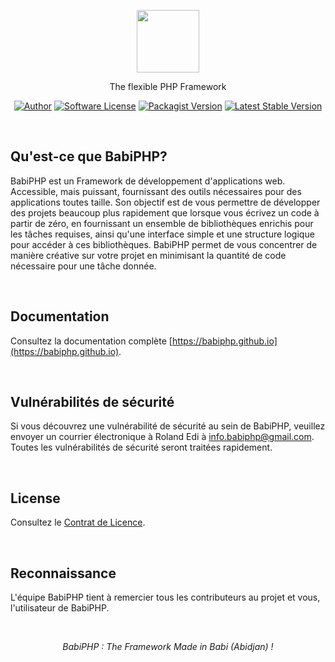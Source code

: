 <p align="center"><img src="https://babiphp.github.io/assets/img/logo-babiphp-text-banner.png" height="100"></p>

<p align="center">The flexible PHP Framework</p>

<p align="center">
<a href="https://twitter.com/lambirou225"><img src="https://img.shields.io/badge/author-@lambirou225-blue.svg?style=flat-square" alt="Author"></a>
<a href="https://github.com/babiphp/babiphp/blob/master/docs/LICENSE.md"><img src="https://img.shields.io/badge/license-MIT-brightgreen.svg?style=flat-square" alt="Software License"></a>
<a href="https://packagist.org/packages/babiphp/babiphp"><img src="https://img.shields.io/packagist/v/babiphp/babiphp.svg?style=flat-square" alt="Packagist Version"></a>
<a href="https://babiphp.github.io/babiphp"><img src="https://poser.pugx.org/babiphp/babiphp/v/stable.svg?style=flat-square" alt="Latest Stable Version"></a>
<!--<a href="https://packagist.org/packages/babiphp/babiphp"><img src="https://img.shields.io/packagist/dt/babiphp/babiphp.svg?style=flat-square" alt="Total Downloads"></a>-->
</p>

<br>

## Qu'est-ce que BabiPHP?

BabiPHP est un Framework de développement d'applications web. Accessible, mais puissant, fournissant des outils nécessaires pour des applications toutes taille. Son objectif est de vous permettre de développer des projets beaucoup plus rapidement que lorsque vous écrivez un code à partir de zéro, en fournissant un ensemble de bibliothèques enrichis pour les tâches requises, ainsi qu'une interface simple et une structure logique pour accéder à ces bibliothèques. BabiPHP permet de vous concentrer de manière créative sur votre projet en minimisant la quantité de code nécessaire pour une tâche donnée.

<br>

## Documentation

Consultez la documentation complète [https://babiphp.github.io](https://babiphp.github.io).

<br>

## Vulnérabilités de sécurité

Si vous découvrez une vulnérabilité de sécurité au sein de BabiPHP, veuillez envoyer un courrier électronique à Roland Edi à info.babiphp@gmail.com. Toutes les vulnérabilités de sécurité seront traitées rapidement.

<br>

## License

Consultez le [Contrat de Licence](https://github.com/babiphp/babiphp/blob/master/docs/LICENSE.md).

<br>

## Reconnaissance

L'équipe BabiPHP tient à remercier tous les contributeurs au projet et vous, l'utilisateur de BabiPHP.

<br>

<p align="center">
<i>BabiPHP : The Framework Made in Babi (Abidjan) !</i>
</p>
